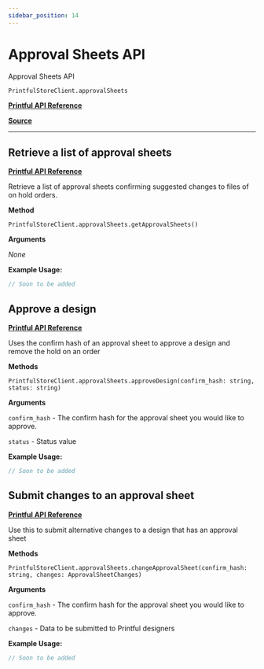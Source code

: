 ```yaml
---
sidebar_position: 14
---
```


# Approval Sheets API

Approval Sheets API

`PrintfulStoreClient.approvalSheets`

[**Printful API Reference**](https://developers.printful.com/docs/?_gl=1*1sbmfdi*_ga*NDMzMTM2Mjk0LjE2ODcyMzU3MDc.*_ga_EZ4XVRL864*MTY4ODc3OTM1NC4xMi4xLjE2ODg3ODEwMzYuMTAuMC4w#tag/Approval-Sheets-API)

[**Source**](https://github.com/artT14/printful-sdk-js/blob/main/src/lib/approval-sheets.ts)

---

## Retrieve a list of approval sheets

[**Printful API Reference**](https://developers.printful.com/docs/?_gl=1*1sbmfdi*_ga*NDMzMTM2Mjk0LjE2ODcyMzU3MDc.*_ga_EZ4XVRL864*MTY4ODc3OTM1NC4xMi4xLjE2ODg3ODEwMzYuMTAuMC4w#operation/getApprovalSheets)

Retrieve a list of approval sheets confirming suggested changes to files of on hold orders.

**Method**

`PrintfulStoreClient.approvalSheets.getApprovalSheets()`

**Arguments**

*None*

**Example Usage:**

```js
// Soon to be added
```

## Approve a design

[**Printful API Reference**](https://developers.printful.com/docs/?_gl=1*1sbmfdi*_ga*NDMzMTM2Mjk0LjE2ODcyMzU3MDc.*_ga_EZ4XVRL864*MTY4ODc3OTM1NC4xMi4xLjE2ODg3ODEwMzYuMTAuMC4w#operation/approveDesign)

Uses the confirm hash of an approval sheet to approve a design and remove the hold on an order

**Methods**

`PrintfulStoreClient.approvalSheets.approveDesign(confirm_hash: string, status: string)`

**Arguments**

`confirm_hash` - The confirm hash for the approval sheet you would like to approve.

`status` - Status value

**Example Usage:**

```js
// Soon to be added
```

## Submit changes to an approval sheet

[**Printful API Reference**](https://developers.printful.com/docs/?_gl=1*1sbmfdi*_ga*NDMzMTM2Mjk0LjE2ODcyMzU3MDc.*_ga_EZ4XVRL864*MTY4ODc3OTM1NC4xMi4xLjE2ODg3ODEwMzYuMTAuMC4w#operation/submitApprovalSheetChanges)

Use this to submit alternative changes to a design that has an approval sheet

**Methods**

`PrintfulStoreClient.approvalSheets.changeApprovalSheet(confirm_hash: string, changes: ApprovalSheetChanges)`

**Arguments**


`confirm_hash` - The confirm hash for the approval sheet you would like to approve.

`changes` - Data to be submitted to Printful designers

**Example Usage:**

```js
// Soon to be added
```